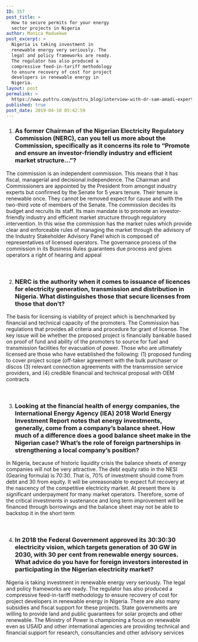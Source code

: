 ```yaml
---
ID: 357
post_title: >
  How to secure permits for your energy
  sector projects in Nigeria
author: Monica Maduekwe
post_excerpt: >
  Nigeria is taking investment in
  renewable energy very seriously. The
  legal and policy frameworks are ready.
  The regulator has also produced a
  compressive feed-in-tariff methodology
  to ensure recovery of cost for project
  developers in renewable energy in
  Nigeria.
layout: post
permalink: >
  https://www.puttru.com/puttru_blog/interview-with-dr-sam-amadi-expert-opinion-on-conditions-for-securing-permits-for-your-energy-sector-projects-in-nigeria/
published: true
post_date: 2019-04-10 05:42:59
---
```

<ol>
 	<li>
<h3>As former Chairman of the Nigerian Electricity Regulatory Commission (NERC), can you tell us more about the Commission, specifically as it concerns its role to “Promote and ensure an investor-friendly industry and efficient market structure…”?</h3>
</li>
</ol>
The commission is an independent commission. This means that it has fiscal, managerial and decisional independence. The Chairman and Commissioners are appointed by the President from amongst industry experts but confirmed by the Senate for 5 years tenure. Their tenure is renewable once. They cannot be removed expect for cause and with the two-third vote of members of the Senate. The commission decides its budget and recruits its staff. Its main mandate is to promote an investor-friendly industry and efficient market structure through regulatory intervention. In this wise the commission has the market rules which provide clear and enforceable rules of managing the market through the advisory of the Industry Stakeholder Advisory Panel which is composed of representatives of licensed operators. The governance process of the commission in its Business Rules guarantees due process and gives operators a right of hearing and appeal

&nbsp;
<ol start="2">
 	<li>
<h3>NERC is the authority when it comes to issuance of licences for electricity generation, transmission and distribution in Nigeria. What distinguishes those that secure licenses from those that don’t?</h3>
</li>
</ol>
The basis for licensing is viability of project which is benchmarked by financial and technical capacity of the promoters. The Commission has regulations that provides all criteria and procedure for grant of license. The key issue will be whether the proposed project is financially bankable based on proof of fund and ability of the promoters to source for fuel and transmission facilities for evacuation of power. Those who are ultimately licensed are those who have established the following: (1) proposed funding to cover project scope (off-taker agreement with the bulk purchaser or discos (3) relevant connection agreements with the transmission service providers, and (4) credible financial and technical proposal with OEM contracts

&nbsp;
<ol start="3">
 	<li>
<h3>Looking at the financial health of energy companies, the International Energy Agency (IEA) 2018 World Energy Investment Report notes that energy investments, generally, come from a company’s balance sheet. How much of a difference does a good balance sheet make in the Nigerian case? What’s the role of foreign partnerships in strengthening a local company’s position?</h3>
</li>
</ol>
In Nigeria, because of historic liquidity crisis the balance sheets of energy companies will not be very attractive. The debt equity ratio in the NESI (Gearing formula) is 70:30. That is, 70% of investment should come from debt and 30 from equity. It will be unreasonable to expect full recovery at the nascency of the competitive electricity market. At present there is significant underpayment for many market operators. Therefore, some of the critical investments in sustenance and long term improvement will be financed through borrowings and the balance sheet may not be able to backstop it in the short term

&nbsp;
<ol start="4">
 	<li>
<h3>In 2018 the Federal Government approved its 30:30:30 electricity vision, which targets generation of 30 GW in 2030, with 30 per cent from renewable energy sources. What advice do you have for foreign investors interested in participating in the Nigerian electricity market?</h3>
</li>
</ol>
Nigeria is taking investment in renewable energy very seriously. The legal and policy frameworks are ready. The regulator has also produced a compressive feed-in-tariff methodology to ensure recovery of cost for project developers in renewable energy in Nigeria. There are also many subsidies and fiscal support for these projects. State governments are willing to provide land and public guarantees for solar projects and other renewable. The Ministry of Power is championing a focus on renewable even as USAID and other international agencies are providing technical and financial support for research, consultancies and other advisory services